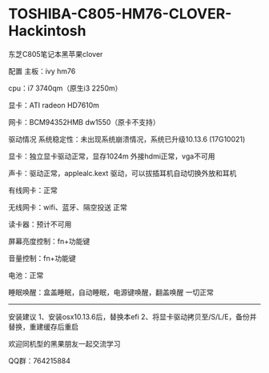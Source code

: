 # TOSHIBA-C805-HM76-CLOVER-Hackintosh
东芝C805笔记本黑苹果clover

配置
主板：ivy hm76

cpu：i7 3740qm（原生i3 2250m）

显卡：ATI radeon HD7610m

网卡：BCM94352HMB dw1550（原卡不支持）

驱动情况
系统稳定性：未出现系统崩溃情况，系统已升级10.13.6 (17G10021)

显卡：独立显卡驱动正常，显存1024m 外接hdmi正常，vga不可用

声卡：驱动正常，applealc.kext 驱动，可以拔插耳机自动切换外放和耳机

有线网卡：正常

无线网卡：wifi、蓝牙、隔空投送 正常

读卡器：预计不可用

屏幕亮度控制：fn+功能键

音量控制：fn+功能键

电池：正常

睡眠唤醒：盒盖睡眠，自动睡眠，电源键唤醒，翻盖唤醒 一切正常

---------------------------------------------------------------------------
安装建议
1、安装osx10.13.6后，替换本efi
2、将显卡驱动拷贝至/S/L/E，备份并替换，重建缓存后重启

欢迎同机型的黑果朋友一起交流学习

QQ群：764215884
